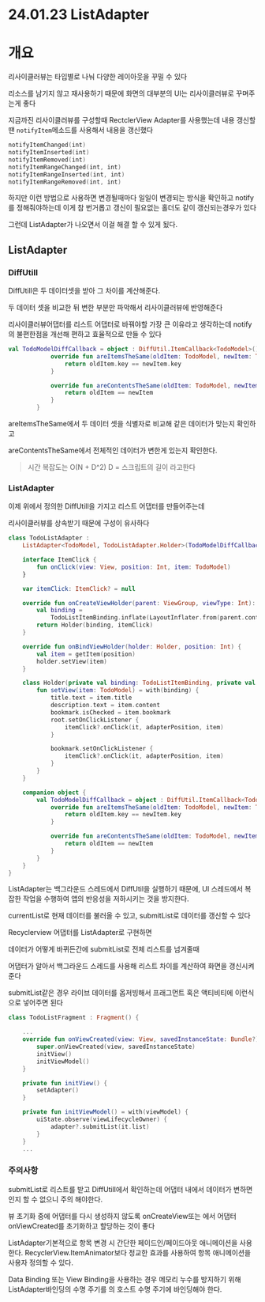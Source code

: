 24.01.23 ListAdapter
=
# 개요

리사이클러뷰는 타입별로 나눠 다양한 레이아웃을 꾸밀 수 있다

리소스를 남기지 않고 재사용하기 때문에 화면의 대부분의 UI는 리사이클러뷰로 꾸며주는게 좋다

지금까진 리사이클러뷰를 구성할때 RectclerView Adapter를 사용했는데 내용 갱신할땐 `notifyItem`메소드를 사용해서 내용을 갱신했다

```kotlin
notifyItemChanged(int)
notifyItemInserted(int)
notifyItemRemoved(int)
notifyItemRangeChanged(int, int)
notifyItemRangeInserted(int, int)
notifyItemRangeRemoved(int, int)
```
하지만 이런 방법으로 사용하면 변경될때마다 일일이 변경되는 방식을 확인하고 notify를 정해줘야하는데 이게 참 번거롭고 갱신이 필요없는 홀더도 같이 갱신되는경우가 있다

그런데 ListAdapter가 나오면서 이걸 해결 할 수 있게 됬다.

## ListAdapter

### DiffUtill

DiffUtill은 두 데이터셋을 받아 그 차이를 계산해준다.

두 데이터 셋을 비교한 뒤 변한 부분만 파악해서 리사이클러뷰에 반영해준다

리사이클러뷰어댑터를 리스트 어댑터로 바꿔야할 가장 큰 이유라고 생각하는데 notify의 불편한점을 개선해 편하고 효율적으로 만들 수 있다

```kotlin
val TodoModelDiffCallback = object : DiffUtil.ItemCallback<TodoModel>() {
            override fun areItemsTheSame(oldItem: TodoModel, newItem: TodoModel): Boolean {
                return oldItem.key == newItem.key
            }

            override fun areContentsTheSame(oldItem: TodoModel, newItem: TodoModel): Boolean {
                return oldItem == newItem
            }
        }
```
areItemsTheSame에서 두 데이터 셋을 식별자로 비교해 같은 데이터가 맞는지 확인하고

areContentsTheSame에서 전체적인 데이터가 변한게 있는지 확인한다.
> 시간 복잡도는 O(N + D^2) D = 스크립트의 길이 라고한다

### ListAdapter

이제 위에서 정의한 DiffUtill을 가지고 리스트 어댑터를 만들어주는데

리사이클러뷰를 상속받기 때문에 구성이 유사하다

```kotlin
class TodoListAdapter :
    ListAdapter<TodoModel, TodoListAdapter.Holder>(TodoModelDiffCallback) {

    interface ItemClick {
        fun onClick(view: View, position: Int, item: TodoModel)
    }

    var itemClick: ItemClick? = null

    override fun onCreateViewHolder(parent: ViewGroup, viewType: Int): Holder {
        val binding =
            TodoListItemBinding.inflate(LayoutInflater.from(parent.context), parent, false)
        return Holder(binding, itemClick)
    }

    override fun onBindViewHolder(holder: Holder, position: Int) {
        val item = getItem(position)
        holder.setView(item)
    }

    class Holder(private val binding: TodoListItemBinding, private val itemClick: ItemClick?) : RecyclerView.ViewHolder(binding.root) {
        fun setView(item: TodoModel) = with(binding) {
            title.text = item.title
            description.text = item.content
            bookmark.isChecked = item.bookmark
            root.setOnClickListener {
                itemClick?.onClick(it, adapterPosition, item)
            }

            bookmark.setOnClickListener {
                itemClick?.onClick(it, adapterPosition, item)
            }
        }
    }

    companion object {
        val TodoModelDiffCallback = object : DiffUtil.ItemCallback<TodoModel>() {
            override fun areItemsTheSame(oldItem: TodoModel, newItem: TodoModel): Boolean {
                return oldItem.key == newItem.key
            }

            override fun areContentsTheSame(oldItem: TodoModel, newItem: TodoModel): Boolean {
                return oldItem == newItem
            }
        }
    }
}
```

ListAdapter는 백그라운드 스레드에서 DiffUtil을 실행하기 때문에, UI 스레드에서 복잡한 작업을 수행하여 앱의 반응성을 저하시키는 것을 방지한다.
 
currentList로 현재 데이터를 불러올 수 있고, submitList로 데이터를 갱신할 수 있다

Recyclerview 어댑터를 ListAdapter로 구현하면

데이터가 어떻게 바뀌든간에 submitList로 전체 리스트를 넘겨줄때

어댑터가 알아서 백그라운드 스레드를 사용해 리스트 차이를 계산하여 화면을 갱신시켜준다

submitList같은 경우 라이브 데이터를 옵저빙해서 프래그먼트 혹은 액티비티에 이런식으로 넣어주면 된다

```kotlin
class TodoListFragment : Fragment() {

    ...
    override fun onViewCreated(view: View, savedInstanceState: Bundle?) {
        super.onViewCreated(view, savedInstanceState)
        initView()
        initViewModel()
    }

    private fun initView() {
        setAdapter()
    }

    private fun initViewModel() = with(viewModel) {
        uiState.observe(viewLifecycleOwner) {
            adapter?.submitList(it.list)
        }
    }
    ...
```

### 주의사항

submitList로 리스트를 받고 DiffUtill에서 확인하는데 어댑터 내에서 데이터가 변하면 인지 할 수 없으니 주의 해야한다.

뷰 초기화 중에 어댑터를 다시 생성하지 않도록 onCreateView또는 에서 어댑터 onViewCreated를 초기화하고 할당하는 것이 좋다

ListAdapter기본적으로 항목 변경 시 간단한 페이드인/페이드아웃 애니메이션을 사용한다. RecyclerView.ItemAnimator보다 정교한 효과를 사용하여 항목 애니메이션을 사용자 정의할 수 있다.

Data Binding 또는 View Binding을 사용하는 경우 메모리 누수를 방지하기 위해 ListAdapter바인딩의 수명 주기를 의 호스트 수명 주기에 바인딩해야 한다.

